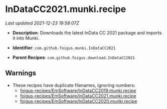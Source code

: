 # InDataCC2021.munki.recipe

_Last updated 2021-12-23 19:58:07Z_

- **Description**: Downloads the latest InData CC 2021 package and imports it into Munki.

- **Identifier**: `com.github.foigus.munki.InDataCC2021`

- **Parent Recipes**: `com.github.foigus.download.InDataCC2021`

## Warnings

- These recipes have duplicate filenames, ignoring numbers:
    - [foigus-recipes/EmSoftware/InDataCC2019.munki.recipe](/autopkg-dupe-tracker/foigus-recipes/EmSoftware/InDataCC2019.munki.recipe)
    - [foigus-recipes/EmSoftware/InDataCC2021.munki.recipe](/autopkg-dupe-tracker/foigus-recipes/EmSoftware/InDataCC2021.munki.recipe)
    - [foigus-recipes/EmSoftware/InDataCC2020.munki.recipe](/autopkg-dupe-tracker/foigus-recipes/EmSoftware/InDataCC2020.munki.recipe)